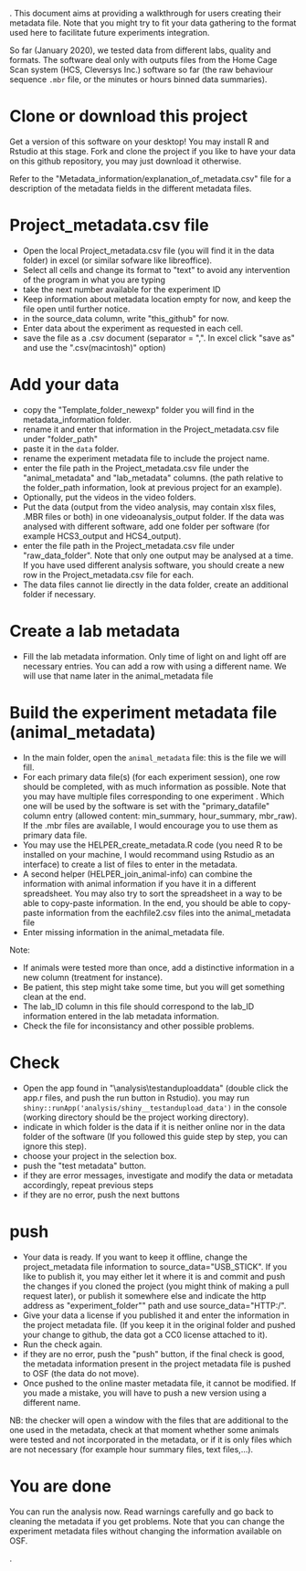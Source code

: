 .
This document aims at providing a walkthrough for users creating their metadata file. Note that you might try to fit your data gathering to the format used here to facilitate future experiments integration.

So far (January 2020), we tested data from different labs, quality and formats.  The software deal only with outputs files from the Home Cage Scan system (HCS, Cleversys Inc.) software so far (the raw behaviour sequence `.mbr` file, or the minutes or hours binned data summaries). 

#  Clone or download this project

Get a version of this software on your desktop! You may install R and Rstudio at this stage. Fork and clone the project if you like to have your data on this github repository, you may just download it otherwise.

Refer to the "Metadata_information/explanation_of_metadata.csv" file for a description of the metadata fields in the different metadata files.

#  Project_metadata.csv file

- Open the local Project_metadata.csv file (you will find it in the data folder) in excel (or similar sofware like libreoffice).
- Select all cells and change its format to "text" to avoid any intervention of the program in what you are typing
- take the next number available for the experiment ID
- Keep information about metadata location empty for now, and keep the file open until further notice.
- in the source_data column, write "this_github" for now.
- Enter data about the experiment as requested in each cell. 
- save the file as a .csv document (separator = ",". In excel click "save as" and use the ".csv(macintosh)" option)


# Add your data

- copy the "Template_folder_newexp" folder you will find in the metadata_information folder.
- rename it and enter that information in the Project_metadata.csv file under "folder_path"
- paste it in the `data` folder.
- rename the experiment metadata file to include the project name.
- enter the file path in the Project_metadata.csv file under the "animal_metadata" and "lab_metadata" columns. (the path relative to the folder_path information, look at previous project for an example).
- Optionally, put the videos in the video folders.
- Put the data (output from the video analysis, may contain xlsx files, .MBR files or both) in one videoanalysis_output folder. If the data was analysed with different software, add one folder per software (for example HCS3_output and HCS4_output).  
- enter the file path in the Project_metadata.csv file under "raw_data_folder". Note that only one output may be analysed at a time. If you have used different analysis software, you should create a new row in the Project_metadata.csv file for each.
- The data files cannot lie directly in the data folder, create an additional folder if necessary.


# Create a lab metadata

- Fill the lab metadata information. Only time of light on and light off are necessary entries. You can add a row with using a different name. We will use that name later in the animal_metadata file

# Build the experiment metadata file (animal_metadata)

- In the main folder, open the `animal_metadata` file: this is the file we will fill.
- For each primary data file(s) (for each experiment session), one row should be completed, with as much information as possible. Note that you may have multiple files corresponding to one experiment . Which one will be used by the software is set with the "primary_datafile" column entry (allowed content: min_summary, hour_summary, mbr_raw). If the .mbr files are available, I would encourage you to use them as primary data file.
- You may use the HELPER_create_metadata.R code (you need R to be installed on your machine, I would recommand using Rstudio as an interface) to create a list of files to enter in the metadata. 
- A second helper (HELPER_join_animal-info) can combine the information with animal information if you have it in a different spreadsheet. You may also try to sort the spreadsheet in a way to be able to copy-paste information. In the end, you should be able to copy-paste information from the eachfile2.csv files into the animal_metadata file
- Enter missing information in the animal_metadata file.

Note:
- If animals were tested more than once, add a distinctive information in a new column (treatment for instance).
- Be patient, this step might take some time, but you will get something clean at the end.
- The lab_ID column in this file should correspond to the lab_ID information entered in the lab metadata information. 
- Check the file for inconsistancy and other possible problems.


# Check

- Open the app found in "\analysis\testanduploaddata" (double click the app.r files, and push the run button in Rstudio). you may run `shiny::runApp('analysis/shiny__testandupload_data')` in the console (working directory should be the project working directory).
- indicate in which folder is the data if it is neither online nor in the data folder of the software (If you followed this guide step by step, you can ignore this step).
- choose your project in the selection box.
- push the "test metadata" button.
- if they are error messages, investigate and modify the data or metadata accordingly, repeat previous steps
- if they are no error, push the next buttons

# push

- Your data is ready. If you want to keep it offline, change the project_metadata file information to source_data="USB_STICK". If you like to publish it, you may either let it where it is and commit and push the changes if you cloned the project (you might think of making a pull request later), or publish it somewhere else and indicate the http address as "experiment_folder"" path and use source_data="HTTP:/".
- Give your data a license if you published it and enter the information in the project metadata file. (If you keep it in the original folder and pushed your change to github, the data got a CC0 license attached to it).
- Run the check again.
- if they are no error, push the "push" button, if the final check is good, the metadata information present in the project metadata file is pushed to OSF (the data do not move).
- Once pushed to the online master metadata file, it cannot be modified. If you made a mistake, you will have to push a new version using a different name.

NB: the checker will open a window with the files that are additional to the one used in the metadata, check at that moment whether some animals were tested and not incorporated in the metadata, or if it is only files which are not necessary (for example hour summary files, text files,...).

# You are done

You can run the analysis now. Read warnings carefully and go back to cleaning the metadata if you get problems. Note that you can change the experiment metadata files without changing the information available on OSF.


.
